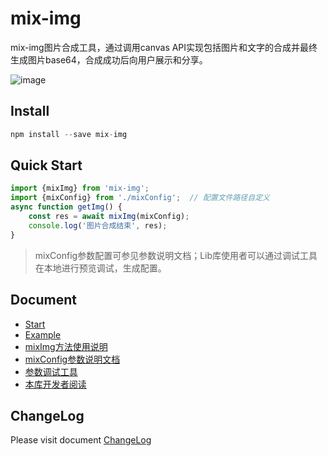 # mix-img
mix-img图片合成工具，通过调用canvas API实现包括图片和文字的合成并最终生成图片base64，合成成功后向用户展示和分享。

![image](https://efe-h2.cdn.bcebos.com/ceug/resource/res/2021-03/1616594872570/aol5g54dm8p7.jpg)
## Install

```js
npm install --save mix-img
```
## Quick Start
```js
import {mixImg} from 'mix-img';
import {mixConfig} from './mixConfig';  // 配置文件路径自定义
async function getImg() {
    const res = await mixImg(mixConfig);
    console.log('图片合成结束', res);
}
```

> mixConfig参数配置可参见参数说明文档；Lib库使用者可以通过调试工具在本地进行预览调试，生成配置。

## Document
- [Start](./README.md)
- [Example](./test/e2e/index.js)
- [mixImg方法使用说明](./docs/mixImg.md)
- [mixConfig参数说明文档](./docs/mixConfig.md)
- [参数调试工具](./docs/tool.md)
- [本库开发者阅读](./docs/dev.md)

## ChangeLog
Please visit document [ChangeLog](./CHANGELOG.md)
